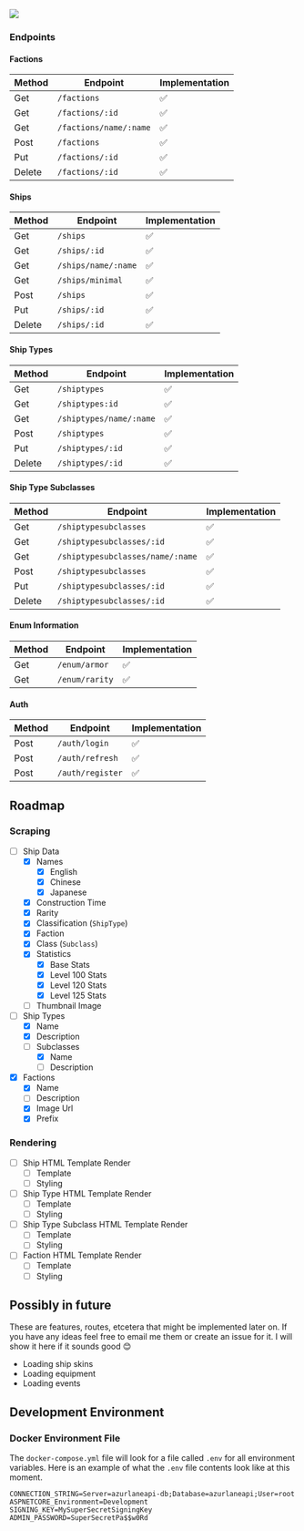 ![](https://cdn.myuuiii.com/projects/azurlaneapi/repo-header.jpg)

### Endpoints

#### Factions

| Method | Endpoint               | Implementation |
| ------ | ---------------------- | -------------- |
| Get    | `/factions`            | ✅              |
| Get    | `/factions/:id`        | ✅              |
| Get    | `/factions/name/:name` | ✅              |
| Post   | `/factions`            | ✅              |
| Put    | `/factions/:id`        | ✅              |
| Delete | `/factions/:id`        | ✅              |

#### Ships

| Method | Endpoint            | Implementation |
| ------ | ------------------- | -------------- |
| Get    | `/ships`            | ✅              |
| Get    | `/ships/:id`        | ✅              |
| Get    | `/ships/name/:name` | ✅              |
| Get    | `/ships/minimal`    | ✅              |
| Post   | `/ships`            | ✅              |
| Put    | `/ships/:id`        | ✅              |
| Delete | `/ships/:id`        | ✅              |

#### Ship Types

| Method | Endpoint                | Implementation |
| ------ | ----------------------- | -------------- |
| Get    | `/shiptypes`            | ✅              |
| Get    | `/shiptypes:id`         | ✅              |
| Get    | `/shiptypes/name/:name` | ✅              |
| Post   | `/shiptypes`            | ✅              |
| Put    | `/shiptypes/:id`        | ✅              |
| Delete | `/shiptypes/:id`        | ✅              |

#### Ship Type Subclasses

| Method | Endpoint                         | Implementation |
| ------ | -------------------------------- | -------------- |
| Get    | `/shiptypesubclasses`            | ✅              |
| Get    | `/shiptypesubclasses/:id`        | ✅              |
| Get    | `/shiptypesubclasses/name/:name` | ✅              |
| Post   | `/shiptypesubclasses`            | ✅              |
| Put    | `/shiptypesubclasses/:id`        | ✅              |
| Delete | `/shiptypesubclasses/:id`        | ✅              |

#### Enum Information

| Method | Endpoint       | Implementation |
| ------ | -------------- | -------------- |
| Get    | `/enum/armor`  | ✅              |
| Get    | `/enum/rarity` | ✅              |

#### Auth

| Method | Endpoint         | Implementation |
| ------ | ---------------- | -------------- |
| Post   | `/auth/login`    | ✅              |
| Post   | `/auth/refresh`  | ✅              |
| Post   | `/auth/register` | ✅              |

## Roadmap

### Scraping

- [ ] Ship Data
  - [x] Names
    - [x] English
    - [x] Chinese
    - [x] Japanese
  - [x] Construction Time
  - [x] Rarity
  - [x] Classification (`ShipType`)
  - [x] Faction
  - [x] Class (`Subclass`)
  - [x] Statistics
    - [x] Base Stats
    - [x] Level 100 Stats
    - [x] Level 120 Stats
    - [x] Level 125 Stats
  - [ ] Thumbnail Image
- [ ] Ship Types
  - [x] Name
  - [x] Description
  - [ ] Subclasses
    - [x] Name
    - [ ] Description
- [x] Factions
  - [x] Name
  - [ ] Description
  - [x] Image Url
  - [x] Prefix

### Rendering

- [ ] Ship HTML Template Render
  - [ ] Template
  - [ ] Styling
- [ ] Ship Type HTML Template Render
  - [ ] Template
  - [ ] Styling
- [ ] Ship Type Subclass HTML Template Render
  - [ ] Template
  - [ ] Styling
- [ ] Faction HTML Template Render
  - [ ] Template
  - [ ] Styling

## Possibly in future

These are features, routes, etcetera that might be implemented later on. If you have any ideas feel free to email me them or create an issue for it. I will show it here if it sounds good 😊

- Loading ship skins
- Loading equipment
- Loading events

## Development Environment

### Docker Environment File

The `docker-compose.yml` file will look for a file called `.env` for all environment variables. Here is an example of what the `.env` file contents look like at this moment.

```env
CONNECTION_STRING=Server=azurlaneapi-db;Database=azurlaneapi;User=root
ASPNETCORE_Environment=Development
SIGNING_KEY=MySuperSecretSigningKey
ADMIN_PASSWORD=SuperSecretPa$$w0Rd
```



